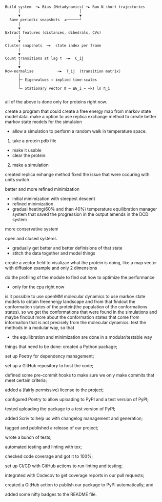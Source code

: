 ```angular2html

Build system  ─► Bias (Metadynamics) ─► Run N short trajectories
      │                           │
      ▼                           ▼
  Save periodic snapshots  ◄──────┘
      │
      ▼
Extract features (distances, dihedrals, CVs)
      │
      ▼
Cluster snapshots  ─►  state index per frame
      │
      ▼
Count transitions at lag τ  ─►  C_ij
      │
      ▼
Row‑normalise           ─►  T_ij  (transition matrix)
      │
      ├─ Eigenvalues → implied time‑scales
      │
      └─ Stationary vector π → ΔG_i = –kT ln π_i


```

all of the above is done only for proteins right now.

create a program that could create a free energy map from markov state model data.
make a option to use replica exchange method to create better markov state models for the simulaion
- allow a simulation to perform a random walk in temperature space.

1. take a protein pdb file
- make it usable
- clear the protein
2. make a simulation



created replica exhange method
fixed the issue that were occuring with units switch

better and more refined minimization
- initial minimization with steepest descent
- refined minimization
- gradual heating(60% and than 40%) temperature equilibration
manager system that saved the progression in the output
amends in the DCD system


more conservative system

open and closed systems
- gradually get better and better definisions of that state
- stitch the data together and model things


create a vector field to visulizae what the protein is doing, like a map vector with diffusion example and only 2 dimensions



do the profiling of the module to find out how to optimize the performance
- only for the cpu right now


is it possible to use openMM molecular dynamics to use markov state models to obtain freeenergy landscape and from that findout the conformation states of the protein(the population of the conformations states). so we get the conformations that were found in the simulations and maybe findout more about the conformation states that come from informaiton that is not precisely from the molecular dynamics.
test the methods in a modular way, so that
- the equilibration and minimization are done in a modular/testable way


things that need to be done:
created a Python package;

set up Poetry for dependency management;

set up a GitHub repository to host the code;

defined some pre-commit hooks to make sure we only make commits that meet certain criteria;

added a (fairly permissive) license to the project;

configured Poetry to allow uploading to PyPI and a test version of PyPI;

tested uploading the package to a test version of PyPI;

added Scriv to help us with changelog management and generation;

tagged and published a release of our project;

wrote a bunch of tests;

automated testing and linting with tox;

checked code coverage and got it to 100%;

set up CI/CD with GitHub actions to run linting and testing;

integrated with Codecov to get coverage reports in our pull requests;

created a GitHub action to publish our package to PyPI automatically; and

added some nifty badges to the README file.
